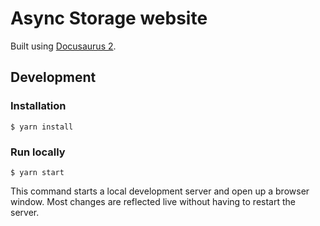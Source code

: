 # Async Storage website

Built using [Docusaurus 2](https://v2.docusaurus.io/).

## Development

### Installation

```
$ yarn install
```

### Run locally

```
$ yarn start
```

This command starts a local development server and open up a browser window. Most changes are reflected live without having to restart the server.
